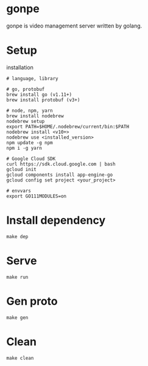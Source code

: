 # gonpe

gonpe is video management server written by golang.

# Setup

installation

```
# language, library

# go, protobuf
brew install go (v1.11+)
brew install protobuf (v3+)

# node, npm, yarn
brew install nodebrew
nodebrew setup
export PATH=$HOME/.nodebrew/current/bin:$PATH
nodebrew install <v10+>
nodebrew use <installed_version>
npm update -g npm
npm i -g yarn

# Google Cloud SDK
curl https://sdk.cloud.google.com | bash
gcloud init
gcloud components install app-engine-go
gcloud config set project <your_project>

# envvars
export GO111MODULES=on
```

# Install dependency

`make dep`

# Serve

`make run`

# Gen proto

`make gen`

# Clean

`make clean`
